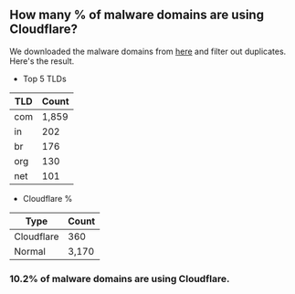 ## How many % of malware domains are using Cloudflare?


We downloaded the malware domains from [here](https://urlhaus.abuse.ch) and filter out duplicates.
Here's the result.


[//]: # (start replacement)


- Top 5 TLDs

| TLD | Count |
| --- | --- |
| com | 1,859 |
| in | 202 |
| br | 176 |
| org | 130 |
| net | 101 |


- Cloudflare %

| Type | Count |
| --- | --- |
| Cloudflare | 360 |
| Normal | 3,170 |


### 10.2% of malware domains are using Cloudflare.